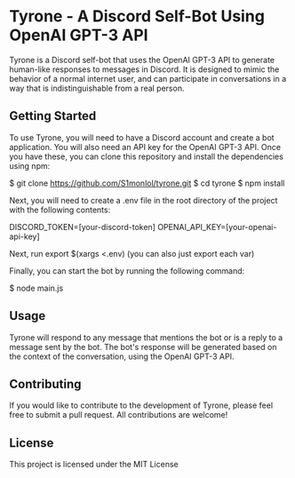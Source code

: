 # Tyrone - A Discord Self-Bot Using OpenAI GPT-3 API

Tyrone is a Discord self-bot that uses the OpenAI GPT-3 API to generate human-like responses to messages in Discord. It is designed to mimic the behavior of a normal internet user, and can participate in conversations in a way that is indistinguishable from a real person.

## Getting Started

To use Tyrone, you will need to have a Discord account and create a bot application. You will also need an API key for the OpenAI GPT-3 API. Once you have these, you can clone this repository and install the dependencies using npm:

$ git clone https://github.com/S1monlol/tyrone.git
$ cd tyrone
$ npm install


Next, you will need to create a .env file in the root directory of the project with the following contents:

DISCORD_TOKEN=[your-discord-token]
OPENAI_API_KEY=[your-openai-api-key]

Next, run export $(xargs <.env) (you can also just export each var)


Finally, you can start the bot by running the following command:

$ node main.js


## Usage

Tyrone will respond to any message that mentions the bot or is a reply to a message sent by the bot. The bot's response will be generated based on the context of the conversation, using the OpenAI GPT-3 API.

## Contributing

If you would like to contribute to the development of Tyrone, please feel free to submit a pull request. All contributions are welcome!

## License

This project is licensed under the MIT License 
